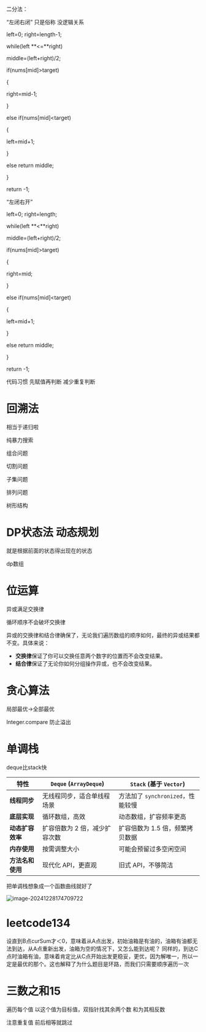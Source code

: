 二分法：

“左闭右闭” 只是俗称 没逻辑关系

left=0;  right=length-1;

while(left **<=**right)

middle=(left+right)/2;

if(nums[mid]>target)

{

right=mid-1;

}

else if(nums[mid]<target)

{

left=mid+1;

}

else return middle;

}

return -1;

“左闭右开”

left=0;  right=length;

while(left **<**right)

middle=(left+right)/2;

if(nums[mid]>target)

{

right=mid;

}

else if(nums[mid]<target)

{

left=mid+1;

}

else return middle;

}

return -1;





代码习惯  先赋值再判断   减少重复判断



# 回溯法

相当于递归啦

纯暴力搜索

组合问题 

切割问题

子集问题

排列问题 

树形结构





# DP状态法   动态规划

就是根据前面的状态得出现在的状态

dp数组





# 位运算

异或满足交换律

循环顺序不会破坏交换律

异或的交换律和结合律确保了，无论我们遍历数组的顺序如何，最终的异或结果都不变。具体来说：

- **交换律**保证了你可以交换任意两个数字的位置而不会改变结果。
- **结合律**保证了无论你如何分组操作异或，也不会改变结果。







# 贪心算法

局部最优→全部最优

Integer.compare 防止溢出





# 单调栈

deque比stack快

| 特性             | `Deque` (`ArrayDeque`)        | `Stack` (基于 `Vector`)           |
| ---------------- | ----------------------------- | --------------------------------- |
| **线程同步**     | 无线程同步，适合单线程场景    | 方法加了 `synchronized`，性能较慢 |
| **底层实现**     | 循环数组，高效                | 动态数组，扩容频率更高            |
| **动态扩容效率** | 扩容倍数为 2 倍，减少扩容次数 | 扩容倍数为 1.5 倍，频繁拷贝数据   |
| **内存使用**     | 按需调整大小                  | 可能会预留过多空闲空间            |
| **方法名和使用** | 现代化 API，更直观            | 旧式 API，不够简洁                |



把单调栈想象成一个函数曲线就好了 

![image-20241228174709722](C:\Users\Administrator\AppData\Roaming\Typora\typora-user-images\image-20241228174709722.png)







# leetcode134

设直到B点curSum才＜0，意味着从A点出发，初始油箱是有油的，油箱有油都无法到达，从A点重新出发，油箱为空的情况下，又怎么能到达呢？ 同样的，到达C点时油箱有油，意味着肯定比从C点开始出发更稳妥，更优，因为解唯一，所以一定是最优的那个。这也解释了为什么题目是环路，而我们只需要顺序遍历一次



# 三数之和15

遍历每个值 以这个值为目标值，双指针找其余两个数 和为其相反数 

注意重复值 前后相等就跳过
